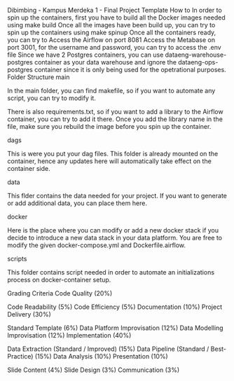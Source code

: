 Dibimbing - Kampus Merdeka 1 - Final Project Template
How to
In order to spin up the containers, first you have to build all the Docker images needed using
make build
Once all the images have been build up, you can try to spin up the containers using
make spinup
Once all the containers ready, you can try to
Access the Airflow on port 8081
Access the Metabase on port 3001, for the username and password, you can try to access the .env file
Since we have 2 Postgres containers, you can use dataeng-warehouse-postgres container as your data warehouse and ignore the dataeng-ops-postgres container since it is only being used for the opetrational purposes.
Folder Structure
main

In the main folder, you can find makefile, so if you want to automate any script, you can try to modify it.

There is also requirements.txt, so if you want to add a library to the Airflow container, you can try to add it there. Once you add the library name in the file, make sure you rebuild the image before you spin up the container.

dags

This is were you put your dag files. This folder is already mounted on the container, hence any updates here will automatically take effect on the container side.

data

This flder contains the data needed for your project. If you want to generate or add additional data, you can place them here.

docker

Here is the place where you can modify or add a new docker stack if you decide to introduce a new data stack in your data platform. You are free to modify the given docker-compose.yml and Dockerfile.airflow.

scripts

This folder contains script needed in order to automate an initializations process on docker-container setup.

Grading Criteria
Code Quality (20%)

Code Readability (5%)
Code Efficiency (5%)
Documentation (10%)
Project Delivery (30%)

Standard Template (6%)
Data Platform Improvisation (12%)
Data Modelling Improvisation (12%)
Implementation (40%)

Data Extraction (Standard / Improved) (15%)
Data Pipeline (Standard / Best-Practice) (15%)
Data Analysis (10%)
Presentation (10%)

Slide Content (4%)
Slide Design (3%)
Communication (3%)
